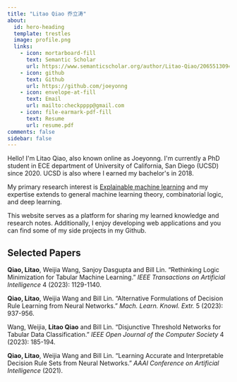 ```yaml
---
title: "Litao Qiao 乔立涛"
about:
  id: hero-heading
  template: trestles
  image: profile.png
  links:
    - icon: mortarboard-fill
      text: Semantic Scholar
      url: https://www.semanticscholar.org/author/Litao-Qiao/2065513094
    - icon: github
      text: Github
      url: https://github.com/joeyonng
    - icon: envelope-at-fill
      text: Email
      url: mailto:checkpppp@gmail.com
    - icon: file-earmark-pdf-fill
      text: Resume
      url: resume.pdf
comments: false
sidebar: false
---
```



Hello! I'm Litao Qiao, also known online as Joeyonng. I'm currently a PhD student in ECE department of University of California, San Diego (UCSD) since 2020.
UCSD is also where I earned my bachelor's in 2018. 

My primary research interest is [Explainable machine learning](https://en.wikipedia.org/wiki/Explainable_artificial_intelligence) and my expertise extends to general machine learning theory, combinatorial logic, and deep learning. 

This website serves as a platform for sharing my learned knowledge and research notes. 
Additionally, I enjoy developing web applications and you can find some of my side projects in my Github.


## Selected Papers


**Qiao, Litao**, Weijia Wang, Sanjoy Dasgupta and Bill Lin. “Rethinking Logic Minimization for Tabular Machine Learning.” *IEEE Transactions on Artificial Intelligence* 4 (2023): 1129-1140.

**Qiao, Litao**, Weijia Wang and Bill Lin. “Alternative Formulations of Decision Rule Learning from Neural Networks.” *Mach. Learn. Knowl. Extr.* 5 (2023): 937-956.

Wang, Weijia, **Litao Qiao** and Bill Lin. “Disjunctive Threshold Networks for Tabular Data Classification.” *IEEE Open Journal of the Computer Society* 4 (2023): 185-194.

**Qiao, Litao**, Weijia Wang and Bill Lin. “Learning Accurate and Interpretable Decision Rule Sets from Neural Networks.” *AAAI Conference on Artificial Intelligence* (2021).
